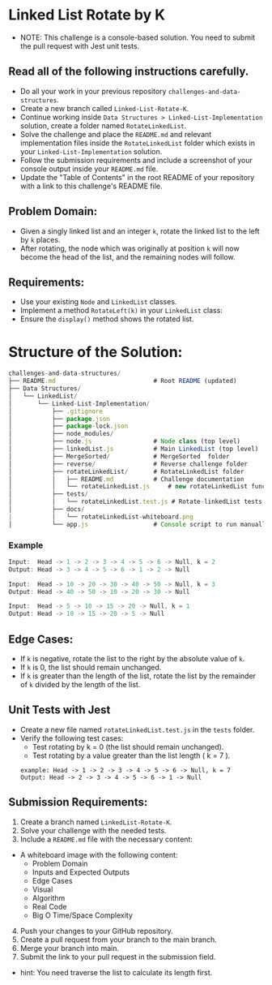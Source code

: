 # Linked List Rotate by K

- NOTE: This challenge is a console-based solution. You need to submit the pull request with Jest unit tests.

## Read all of the following instructions carefully.

- Do all your work in your previous repository `challenges-and-data-structures`.
- Create a new branch called `Linked-List-Rotate-K`.
- Continue working inside `Data Structures > Linked-List-Implementation` solution, create a folder named `RotateLinkedList`.
- Solve the challenge and place the `README.md` and relevant implementation files inside the `RotateLinkedList` folder which exists in your `Linked-List-Implementation` solution.
- Follow the submission requirements and include a screenshot of your console output inside your `README.md` file.
- Update the "Table of Contents" in the root README of your repository with a link to this challenge's README file.

## Problem Domain:

- Given a singly linked list and an integer `k`, rotate the linked list to the left by `k` places.
- After rotating, the node which was originally at position `k` will now become the head of the list, and the remaining nodes will follow.

## Requirements:

- Use your existing `Node` and `LinkedList` classes.
- Implement a method `RotateLeft(k)` in your `LinkedList` class:
- Ensure the `display()` method shows the rotated list.

# Structure of the Solution:

```javascript
challenges-and-data-structures/
├── README.md                           # Root README (updated)
├── Data Structures/
│   └── LinkedList/
│       └── Linked-List-Implementation/
│           ├── .gitignore
│           ├── package.json
│           ├── package-lock.json
│           ├── node_modules/
│           ├── node.js                 # Node class (top level)
│           ├── linkedList.js           # Main LinkedList (top level)
│           ├── MergeSorted/            # MergeSorted  folder
│           ├── reverse/                # Reverse challenge folder
│           ├── rotateLinkedList/       # RotateLinkedList folder
│           │   ├── README.md           # Challenge documentation
│           │   └── rotateLinkedList.js     # new rotateLinkedList functionality
│           ├── tests/
│           │   └── rotateLinkedList.test.js # Rotate-linkedList tests
│           ├── docs/
|           │   └── rotateLinkedList-whiteboard.png
│           └── app.js                  # Console script to run manually

```

### Example

```javascript
Input:  Head -> 1 -> 2 -> 3 -> 4 -> 5 -> 6 -> Null, k = 2
Output: Head -> 3 -> 4 -> 5 -> 6 -> 1 -> 2 -> Null

Input:  Head -> 10 -> 20 -> 30 -> 40 -> 50 -> Null, k = 3
Output: Head -> 40 -> 50 -> 10 -> 20 -> 30 -> Null

Input:  Head -> 5 -> 10 -> 15 -> 20 -> Null, k = 1
Output: Head -> 10 -> 15 -> 20 -> 5 -> Null
```

## Edge Cases:

- If `k` is negative, rotate the list to the right by the absolute value of `k`.
- If `k` is 0, the list should remain unchanged.
- If `k` is greater than the length of the list, rotate the list by the remainder of `k` divided by the length of the list.

## Unit Tests with Jest

- Create a new file named `rotateLinkedList.test.js` in the `tests` folder.
- Verify the following test cases:
  - Test rotating by k = 0 (the list should remain unchanged).
  - Test rotating by a value greater than the list length ( k = 7 ).
  ```
  example: Head -> 1 -> 2 -> 3 -> 4 -> 5 -> 6 -> Null, k = 7
  Output: Head -> 2 -> 3 -> 4 -> 5 -> 6 -> 1 -> Null
  ```

## Submission Requirements:

1. Create a branch named `LinkedList-Rotate-K`.
2. Solve your challenge with the needed tests.
3. Include a `README.md` file with the necessary content:

- A whiteboard image with the following content:
  - Problem Domain
  - Inputs and Expected Outputs
  - Edge Cases
  - Visual
  - Algorithm
  - Real Code
  - Big O Time/Space Complexity

4. Push your changes to your GitHub repository.
5. Create a pull request from your branch to the main branch.
6. Merge your branch into main.
7. Submit the link to your pull request in the submission field.

- hint: You need traverse the list to calculate its length first.

```

```
